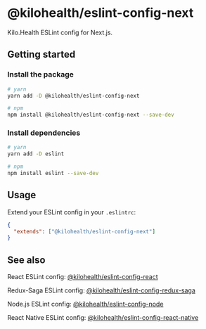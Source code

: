 # @kilohealth/eslint-config-next

Kilo.Health ESLint config for Next.js.

## Getting started

### Install the package

```bash
# yarn
yarn add -D @kilohealth/eslint-config-next

# npm
npm install @kilohealth/eslint-config-next --save-dev
```

### Install dependencies

```bash
# yarn
yarn add -D eslint

# npm
npm install eslint --save-dev
```

## Usage

Extend your ESLint config in your `.eslintrc`:

```json
{
  "extends": ["@kilohealth/eslint-config-next"]
}
```

## See also

React ESLint config:
[@kilohealth/eslint-config-react](https://npm.im/@kilohealth/eslint-config-react)

Redux-Saga ESLint config:
[@kilohealth/eslint-config-redux-saga](https://npm.im/@kilohealth/eslint-config-redux-saga)

Node.js ESLint config:
[@kilohealth/eslint-config-node](https://npm.im/@kilohealth/eslint-config-node)

React Native ESLint config:
[@kilohealth/eslint-config-react-native](https://npm.im/@kilohealth/eslint-config-react-native)
